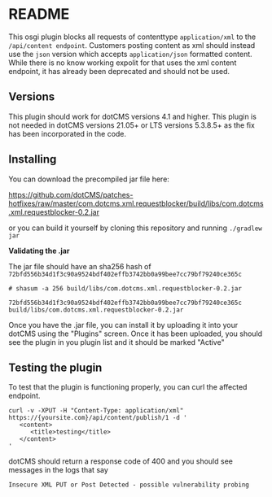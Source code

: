 # README

This osgi plugin blocks all requests of contenttype `application/xml` to the `/api/content endpoint`.  Customers posting content as xml should instead use the `json` version which accepts `application/json` formatted content.  While there is no know working expolit for that uses the xml content endpoint, it has already been deprecated and should not be used. 

## Versions
This plugin should work for dotCMS versions 4.1 and higher.  This plugin is not needed in dotCMS versions 21.05+ or LTS versions 5.3.8.5+ as the fix has been incorporated in the code.



## Installing 
You can download the precompiled jar file here:

https://github.com/dotCMS/patches-hotfixes/raw/master/com.dotcms.xml.requestblocker/build/libs/com.dotcms.xml.requestblocker-0.2.jar

or you can build it yourself by cloning this repository and running `./gradlew jar`

**Validating the .jar**

The jar file should have an sha256 hash of `72bfd556b34d1f3c90a9524bdf402effb3742bb0a99bee7cc79bf79240ce365c`

```
# shasum -a 256 build/libs/com.dotcms.xml.requestblocker-0.2.jar

72bfd556b34d1f3c90a9524bdf402effb3742bb0a99bee7cc79bf79240ce365c  build/libs/com.dotcms.xml.requestblocker-0.2.jar
```

Once you have the .jar file, you can install it by uploading it into your dotCMS using the "Plugins" screen.  Once it has been uploaded, you should see the plugin in you plugin list and it should be marked "Active"





## Testing the plugin

To test that the plugin is functioning properly, you can curl the affected endpoint.

```
curl -v -XPUT -H "Content-Type: application/xml" https://{yoursite.com}/api/content/publish/1 -d '
   <content>
      <title>testing</title>
   </content>
'

```

dotCMS should return a response code of 400 and you should see messages in the logs that say 
```
Insecure XML PUT or Post Detected - possible vulnerability probing
```

